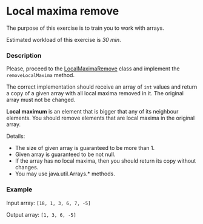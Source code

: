 # Local maxima remove

The purpose of this exercise is to train you to work with arrays.

Estimated workload of this exercise is _30 min_.

### Description

Please, proceed to the [LocalMaximaRemove](src/main/java/com/epam/training/student_Sergei_Bespalov/LocalMaximaRemove.java) class and
implement the `removeLocalMaxima` method.

The correct implementation should receive an array of `int` values 
and return a copy of a given array with all local maxima removed in it.
The original array must not be changed.

**Local maximum** is an element that is bigger that any of its neighbour elements.
You should remove elements that are local maxima in the original array.

Details:
- The size of given array is guaranteed to be more than 1.
- Given array is guaranteed to be not null.
- If the array has no local maxima, then you should return its copy without changes.
- You may use java.util.Arrays.* methods.

### Example

Input array: `[18, 1, 3, 6, 7, -5]`

Output array: `[1, 3, 6, -5]`